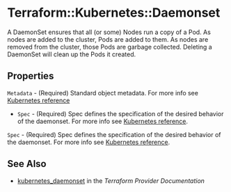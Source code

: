 # Terraform::Kubernetes::Daemonset

A DaemonSet ensures that all (or some) Nodes run a copy of a Pod. As nodes are added to the cluster, Pods are added to them. As nodes are removed from the cluster, those Pods are garbage collected. Deleting a DaemonSet will clean up the Pods it created.

## Properties

`Metadata` - (Required) Standard object metadata. For more info see [Kubernetes reference](https://github.com/kubernetes/community/blob/master/contributors/devel/api-conventions.md#metadata)
- `Spec` - (Required) Spec defines the specification of the desired behavior of the daemonset. For more info see [Kubernetes reference](https://github.com/kubernetes/community/blob/master/contributors/devel/api-conventions.md#spec-and-status).

`Spec` - (Required) Spec defines the specification of the desired behavior of the daemonset. For more info see [Kubernetes reference](https://github.com/kubernetes/community/blob/master/contributors/devel/api-conventions.md#spec-and-status).


## See Also

* [kubernetes_daemonset](https://www.terraform.io/docs/providers/kubernetes/r/daemonset.html) in the _Terraform Provider Documentation_